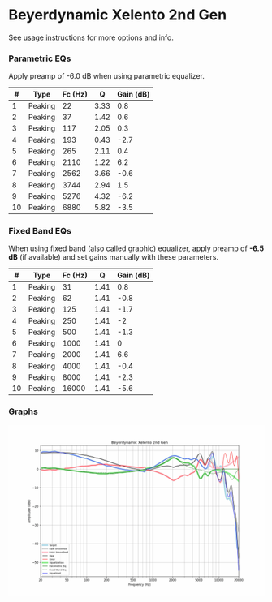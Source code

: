 # Beyerdynamic Xelento 2nd Gen
See [usage instructions](https://github.com/jaakkopasanen/AutoEq#usage) for more options and info.

### Parametric EQs
Apply preamp of -6.0 dB when using parametric equalizer.

|   # | Type    |   Fc (Hz) |    Q |   Gain (dB) |
|-----|---------|-----------|------|-------------|
|   1 | Peaking |        22 | 3.33 |         0.8 |
|   2 | Peaking |        37 | 1.42 |         0.6 |
|   3 | Peaking |       117 | 2.05 |         0.3 |
|   4 | Peaking |       193 | 0.43 |        -2.7 |
|   5 | Peaking |       265 | 2.11 |         0.4 |
|   6 | Peaking |      2110 | 1.22 |         6.2 |
|   7 | Peaking |      2562 | 3.66 |        -0.6 |
|   8 | Peaking |      3744 | 2.94 |         1.5 |
|   9 | Peaking |      5276 | 4.32 |        -6.2 |
|  10 | Peaking |      6880 | 5.82 |        -3.5 |

### Fixed Band EQs
When using fixed band (also called graphic) equalizer, apply preamp of **-6.5 dB** (if available) and set gains manually with these parameters.

|   # | Type    |   Fc (Hz) |    Q |   Gain (dB) |
|-----|---------|-----------|------|-------------|
|   1 | Peaking |        31 | 1.41 |         0.8 |
|   2 | Peaking |        62 | 1.41 |        -0.8 |
|   3 | Peaking |       125 | 1.41 |        -1.7 |
|   4 | Peaking |       250 | 1.41 |        -2   |
|   5 | Peaking |       500 | 1.41 |        -1.3 |
|   6 | Peaking |      1000 | 1.41 |         0   |
|   7 | Peaking |      2000 | 1.41 |         6.6 |
|   8 | Peaking |      4000 | 1.41 |        -0.4 |
|   9 | Peaking |      8000 | 1.41 |        -2.3 |
|  10 | Peaking |     16000 | 1.41 |        -5.6 |

### Graphs
![](./Beyerdynamic%20Xelento%202nd%20Gen.png)
